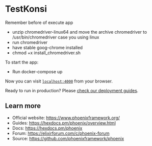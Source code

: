 # TestKonsi

Remember before of execute app
 * unzip chromedriver-linux64 and move the archive chromedriver to /usr/bin/chromedriver case you using linux
 * run chromedriver
 * have stable goog-chrome installed
 * chmod +x install_chromedriver.sh

To start the app:

  * Run docker-compose up

Now you can visit [`localhost:4000`](http://localhost:4000) from your browser.

Ready to run in production? Please [check our deployment guides](https://hexdocs.pm/phoenix/deployment.html).

## Learn more

  * Official website: https://www.phoenixframework.org/
  * Guides: https://hexdocs.pm/phoenix/overview.html
  * Docs: https://hexdocs.pm/phoenix
  * Forum: https://elixirforum.com/c/phoenix-forum
  * Source: https://github.com/phoenixframework/phoenix
